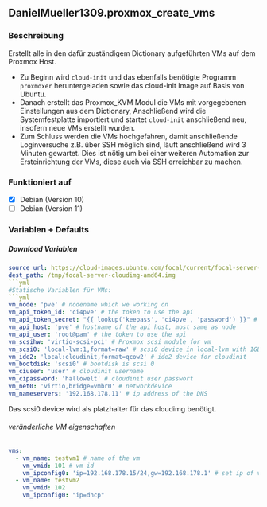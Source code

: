 ## DanielMueller1309.proxmox_create_vms
### Beschreibung
Erstellt alle in den dafür zuständigem Dictionary aufgeführten VMs auf dem Proxmox Host.
- Zu Beginn wird ``cloud-init`` und das ebenfalls benötigte Programm ``proxmoxer`` heruntergeladen sowie das cloud-init Image auf Basis von Ubuntu.
- Danach erstellt das Proxmox_KVM Modul die VMs mit vorgegebenen Einstellungen aus dem Dictionary, Anschließend wird die Systemfestplatte importiert und startet ``cloud-init`` anschließend neu, insofern neue VMs erstellt wurden.
- Zum Schluss werden die VMs hochgefahren, damit anschließende Loginversuche z.B. über SSH möglich sind, läuft anschließend wird 3 Minuten gewartet. Dies ist nötig um bei einer weiteren Automation zur Ersteinrichtung der VMs, diese auch via SSH erreichbar zu machen.

### Funktioniert auf
- [x] Debian (Version 10)
- [ ] Debian (Version 11)

### Variablen + Defaults
##### Download Variablen
```yml
source_url: https://cloud-images.ubuntu.com/focal/current/focal-server-cloudimg-amd64.img
dest_path: /tmp/focal-server-cloudimg-amd64.img
```yml
#Statische Variablen für VMs:
```yml
vm_node: 'pve' # nodename which we working on
vm_api_token_id: 'ci4pve' # the token to use the api
vm_api_token_secret: "{{ lookup('keepass', 'ci4pve', 'password') }}" # secret to token id
vm_api_host: 'pve' # hostname of the api host, most same as node
vm_api_user: 'root@pam' # the token to use the api
vm_scsihw: 'virtio-scsi-pci' # Proxmox scsi module for vm
vm_scsi0: 'local-lvm:1,format=raw' # scsi0 device in local-lvm with 1GB and format raw
vm_ide2: 'local:cloudinit,format=qcow2' # ide2 device for cloudinit
vm_bootdisk: 'scsi0' # bootdisk is scsi 0
vm_ciuser: 'user' # cloudinit username
vm_cipassword: 'hallowelt' # cloudinit user passwort
vm_net0: 'virtio,bridge=vmbr0' # networkdevice
vm_nameservers: '192.168.178.11' # ip address of the DNS
```
Das scsi0 device wird als platzhalter für das cloudimg benötigt.
###### veränderliche VM eigenschaften

```yml
vms:
  - vm_name: testvm1 # name of the vm
    vm_vmid: 101 # vm id
    vm_ipconfig0: 'ip=192.168.178.15/24,gw=192.168.178.1' # set ip of vm and give gateway
  - vm_name: testvm2
    vm_vmid: 102
    vm_ipconfig0: "ip=dhcp"
```
